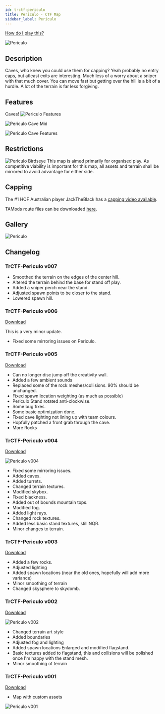 ```yaml
---
id: trctf-periculo
title: Periculo - CTF Map
sidebar_label: Periculo
---
```

[How do I play this?](../guide-install-setup.md#playing-community-maps)

![Periculo](/img/maps/periculo-shot.png)

## Description 
Caves, who knew you could use them for capping? Yeah probably no entry caps, but atleast exits are interesting. Much less of a worry about a sniper with that much cover. You can move fast but getting over the hill is a bit of a hurdle. A lot of the terrain is far less forgiving. 

## Features
Caves!
![Periculo Features](/img/maps/periculo-features.png)

![Periculo Cave Mid](/img/maps/periculo-caves-mid.png)

![Periculo Cave Features](/img/maps/periculo-caves-features.png)

## Restrictions
![Periculo Birdseye](/img/maps/periculo-birdseye.png)
This map is aimed primarily for organised play.
As competitive viability is important for this map, all assets and terrain shall be mirrored to avoid advantage for either side.

## Capping

The #1 HOF Australian player JackTheBlack has a [capping video available](https://youtu.be/izQGpW2qAc8). 

TAMods route files can be downloaded [here](/routes/jacktheblacks-periculo-routes.zip).

## Gallery
![Periculo](/img/maps/periculo-bases.png)

## Changelog
### TrCTF-Periculo v007
- Smoothed the terrain on the edges of the center hill.
- Altered the terrain behind the base for stand off play.
- Added a sniper perch near the stand.
- Adjusted spawn points to be closer to the stand.
- Lowered spawn hill.

### TrCTF-Periculo v006

[Download](https://drive.google.com/file/d/1gzeW_rplraKDo1tXjpLsAyujoesf2P1s/view?usp=sharing)

This is a very minor update.

- Fixed some mirroring issues on Periculo. 

### TrCTF-Periculo v005
[Download](https://drive.google.com/file/d/1mNzh4lqcJGqVzWOkowzgzgqrDTZbsUfS/view?usp=sharing)
- Can no longer disc jump off the creativity wall.
- Added a few ambient sounds
- Replaced some of the rock meshes/collisions. 90% should be unchanged.
- Fixed spawn location weighting (as much as possible)
- Periculo Stand rotated anti-clockwise.
- Some bug fixes.
- Some basic optimization done.
- Fixed cave lighting not lining up with team colours.
- Hopfully patched a front grab through the cave.
- More Rocks

### TrCTF-Periculo v004
[Download](https://drive.google.com/file/d/1iOdO28uRDKi5UCNfz_FIhkorbWK83ZfJ/view?usp=sharing)

![Periculo v004](/img/maps/periculo-v004.jpeg)

- Fixed some mirroring issues.
- Added caves.
- Added turrets.
- Changed terrain textures.
- Modified skybox.
- Fixed blackness.
- Added out of bounds mountain tops.
- Modified fog.
- Added light rays.
- Changed rock textures.
- Added less basic stand textures, still NQR.
- Minor changes to terrain.

### TrCTF-Periculo v003
[Download](https://drive.google.com/file/d/1pBwrY_hEKQGklYoU__fd_gHmdFD308BQ/view?usp=sharing)

- Added a few rocks.
- Adjusted lighting
- Added spawn locations (near the old ones, hopefully will add more variance)
- Minor smoothing of terrain
- Changed skysphere to skydomb.

### TrCTF-Periculo v002
[Download](https://drive.google.com/file/d/1lvU9RgR03h1CfLh5Z00ipA84i8Vp2d5Y/view?usp=sharing)

![Periculo v002](/img/maps/periculo-v002.png)

- Changed terrain art style
- Added boundaries
- Adjusted fog and lighting
- Added spawn locations
Enlarged and modified flagstand. 
- Basic textures added to flagstand, this and collisions will be polished once I'm happy with the stand mesh. 
- Minor smoothing of terrain


### TrCTF-Periculo v001
[Download](https://drive.google.com/file/d/1EVVhYbJNifpjH6mllB0kitl2XpQKN1xk/view?usp=sharing)
- Map with custom assets

![Periculo v001](/img/maps/periculo-v001.png)